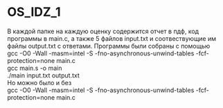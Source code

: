 # OS_IDZ_1
В каждой папке на каждую оценку содержится отчет в пдф, код программы в main.c, а также 5 файлов input.txt и соотвествующие им файлы output.txt с ответами.
Программы были собраны с помощью  
gcc -O0 -Wall -masm=intel -S -fno-asynchronous-unwind-tables -fcf-protection=none main.c  
gcc main.s -o main  
./main input.txt output.txt  
Но можно было и без   
gcc -O0 -Wall -masm=intel -S -fno-asynchronous-unwind-tables -fcf-protection=none main.c  
